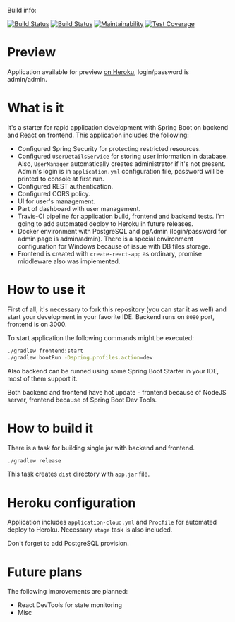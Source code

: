 Build info:

[![Build Status](https://travis-ci.org/aabarmin/spring-react-starter.svg?branch=DEV)](https://travis-ci.org/aabarmin/spring-react-starter)
[![Build Status](https://travis-ci.org/aabarmin/spring-react-starter.svg?branch=master)](https://travis-ci.org/aabarmin/spring-react-starter) 
[![Maintainability](https://api.codeclimate.com/v1/badges/93ff81e63c656b57872c/maintainability)](https://codeclimate.com/github/aabarmin/spring-react-starter/maintainability)
[![Test Coverage](https://api.codeclimate.com/v1/badges/93ff81e63c656b57872c/test_coverage)](https://codeclimate.com/github/aabarmin/spring-react-starter/test_coverage)

Preview
=

Application available for preview [on Heroku](https://mds-spring-starter-01.herokuapp.com/), login/password is admin/admin.

What is it
=

It's a starter for rapid application development with Spring Boot on backend and React on frontend. This application includes the following:
* Configured Spring Security for protecting restricted resources.
* Configured `UserDetailsService` for storing user information in database. Also, `UserManager` automatically creates administrator if
it's not present. Admin's login is in `application.yml` configuration file, password will be printed to console at first run. 
* Configured REST authentication.
* Configured CORS policy. 
* UI for user's management. 
* Part of dashboard with user management. 
* Travis-CI pipeline for application build, frontend and backend tests. I'm going to add automated deploy to Heroku in future releases.
* Docker environment with PostgreSQL and pgAdmin (login/password for admin page is admin/admin). There is a special environment configuration
for Windows because of issue with DB files storage.
* Frontend is created with `create-react-app` as ordinary, promise middleware also was implemented.

How to use it
=

First of all, it's necessary to fork this repository (you can star it as well) and start your development in your favorite IDE. Backend
runs on `8080` port, frontend is on 3000. 

To start application the following commands might be executed:

```bash
./gradlew frontend:start
./gradlew bootRun -Dspring.profiles.action=dev
```

Also backend can be runned using some Spring Boot Starter in your IDE, most of them support it. 

Both backend and frontend have hot update - frontend because of NodeJS server, frontend because of Spring Boot Dev Tools.

How to build it
=

There is a task for building single jar with backend and frontend. 

```bash
./gradlew release
```

This task creates `dist` directory with `app.jar` file. 

Heroku configuration
=

Application includes `application-cloud.yml` and `Procfile` for automated deploy to Heroku. 
Necessary `stage` task is also included.

Don't forget to add PostgreSQL provision.   

Future plans
=

The following improvements are planned:
* React DevTools for state monitoring
* Misc